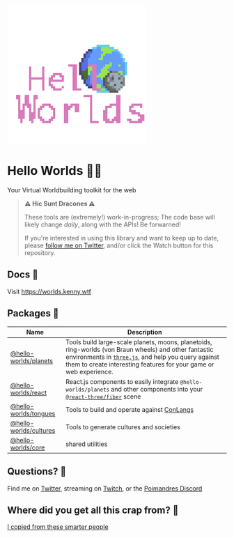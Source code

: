 ![logo](logo.png)

# Hello Worlds 👋🌐

Your Virtual Worldbuilding toolkit for the web

> **⚠ Hic Sunt Dracones ⚠**
>
> These tools are (extremely!) work-in-progress; The code base will likely change _daily_, along with the APIs! Be forwarned!
>
> If you're interested in using this library and want to keep up to date, please [follow me on Twitter](https://twitter.com/KennyPirman), and/or click the Watch button for this repository.

## Docs 📄

Visit https://worlds.kenny.wtf

## Packages 🎁

| Name                                          | Description                                                                                                                                                                                                                                        |
| --------------------------------------------- | -------------------------------------------------------------------------------------------------------------------------------------------------------------------------------------------------------------------------------------------------- |
| [@hello-worlds/planets](./packages/planets)   | Tools build large-scale planets, moons, planetoids, ring-worlds (von Braun wheels) and other fantastic environments in [`three.js`](threejs.org/), and help you query against them to create interesting features for your game or web experience. |
| [@hello-worlds/react](./packages/react)       | React.js components to easily integrate `@hello-worlds/planets` and other components into your [`@react-three/fiber`](https://github.com/pmndrs/drei) scene                                                                                        |
| [@hello-worlds/tongues](./packages/tongues)   | Tools to build and operate against [ConLangs](https://en.wikipedia.org/wiki/Constructed_language)                                                                                                                                                  |
| [@hello-worlds/cultures](./packages/cultures) | Tools to generate cultures and societies                                                                                                                                                                                                           |
| [@hello-worlds/core](./packages/core)         | shared utilities                                                                                                                                                                                                                                   |

## Questions? 💬

Find me on [Twitter](https://twitter.com/KennyPirman), streaming on [Twitch](https://www.twitch.tv/kennycreates), or the [Poimandres Discord](https://discord.gg/aAYjm2p7c7)

## Where did you get all this crap from? 🤔

[I copied from these smarter people](./SOURCES.md)
